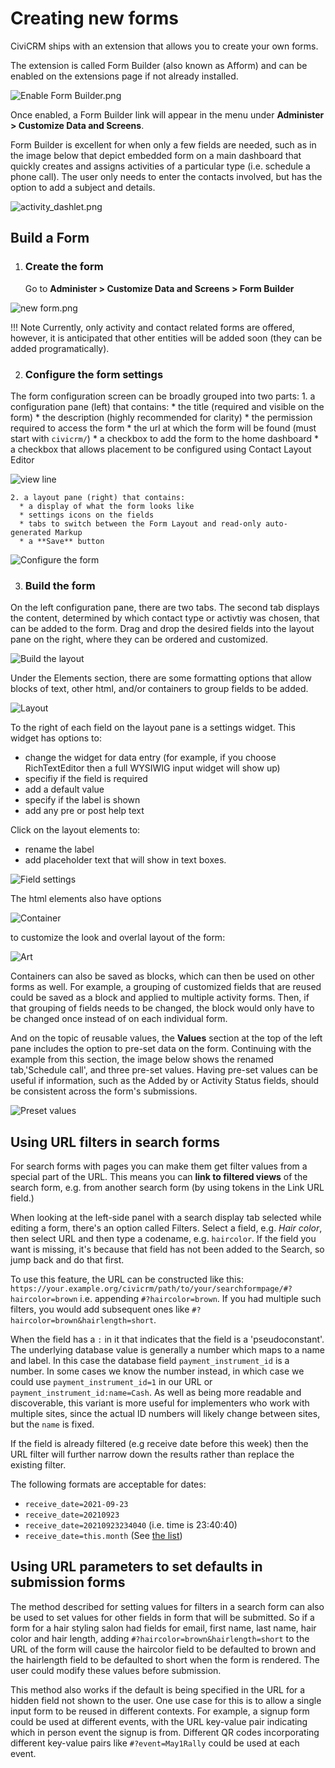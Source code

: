 # Creating new forms

CiviCRM ships with an extension that allows you to create your own forms.

The extension is called Form Builder (also known as Afform) and can be enabled
on the extensions page if not already installed.

![Enable Form Builder.png](../img/the-user-interface/form-builder/enable-form-builder.png)

Once enabled, a Form Builder link will appear in the menu under
**Administer > Customize Data and Screens**.

Form Builder is excellent for when only a few fields are needed, such as in the image below that depict embedded form on a main dashboard that quickly creates and assigns activities of a particular type (i.e. schedule a phone call). The user only needs to enter the contacts involved, but has the option to add a subject and details.

![activity_dashlet.png](../img/the-user-interface/form-builder/activity-dashlet.png)

## Build a Form

1. ### Create the form
   Go to **Administer > Customize Data and Screens > Form Builder**

![new form.png](../img/the-user-interface/form-builder/new-form.png)

!!! Note
  Currently, only activity and contact related forms are offered, however, it is anticipated that other entities will be added soon (they can be added programatically).

2. ### Configure the form settings
  The form configuration screen can be broadly grouped into two parts:
    1. a configuration pane (left) that contains:
      * the title (required and visible on the form)
      * the description (highly recommended for clarity)
      * the permission required to access the form
      * the url at which the form will be found (must start with `civicrm/`)
      * a checkbox to add the form to the home dashboard
      * a checkbox that allows placement to be configured using Contact Layout Editor
  
  ![view line](../img/the-user-interface/form-builder/view-form.png)

    2. a layout pane (right) that contains:
      * a display of what the form looks like 
      * settings icons on the fields
      * tabs to switch between the Form Layout and read-only auto-generated Markup
      * a **Save** button

  ![Configure the form](../img/the-user-interface/form-builder/configure-form.png)

3. ### Build the form
On the left configuration pane, there are two tabs. The second tab displays the content, determined by which contact type or activtiy was chosen, that can be added to the form. Drag and drop the desired fields into the layout pane on the right, where they can be ordered and customized.

![Build the layout](../img/the-user-interface/form-builder/build-layout.png)

Under the Elements section, there are some formatting options that allow blocks of text, other html, and/or containers to group fields to be added.

![Layout](../img/the-user-interface/form-builder/layout.png)

To the right of each field on the layout pane is a settings widget. This widget has options to:
- change the widget for data entry (for example, if you choose RichTextEditor then a full WYSIWIG input widget will show up)
- specifiy if the field is required
- add a default value
- specify if the label is shown
- add any pre or post help text


Click on the layout elements to:
- rename the label
- add placeholder text that will show in text boxes.

![Field settings](../img/the-user-interface/form-builder/field-settings.png)

The html elements also have options

![Container](../img/the-user-interface/form-builder/container.png)

to customize the look and overlal layout of the form:

![Art](../img/the-user-interface/form-builder/art.png)

Containers can also be saved as blocks, which can then be used on other
forms as well. For example, a grouping of customized fields that are reused could be saved as a block and applied to multiple activity forms. Then, if that grouping of fields needs to be changed, the block would only have to be changed once instead of on each individual form.

And on the topic of reusable values, the **Values** section at the top of the left pane includes the option to pre-set data on the form. Continuing with the example from this section, the image below shows the renamed tab,'Schedule call', and three pre-set values. Having pre-set values can be useful if information, such as the Added by or Activity Status fields, should be consistent across the form's submissions.

![Preset values](../img/the-user-interface/form-builder/pre-set-values.png)


## Using URL filters in search forms
 
For search forms with pages you can make them get filter values from a special part of the URL. This means you can **link to filtered views** of the search form, e.g. from another search form (by using tokens in the Link URL field.)

When looking at the left-side panel with a search display tab selected while editing a form, there's an option called Filters. Select a field, e.g. *Hair color*, then select URL and then type a codename, e.g. `haircolor`. If the field you want is missing, it's because that field has not been added to the Search, so jump back and do that first.

To use this feature, the URL can be constructed like this:
`https://your.example.org/civicrm/path/to/your/searchformpage/#?haircolor=brown` i.e. appending `#?haircolor=brown`. If you had multiple such filters, you would add subsequent ones like `#?haircolor=brown&hairlength=short`.

When the field has a `:` in it that indicates that the field is a 'pseudoconstant'. The underlying database value is generally a number which maps to a name and label. In this case the database field `payment_instrument_id` is a number. In some cases we know the number instead, in which case we could use `payment_instrument_id=1` in our URL or `payment_instrument_id:name=Cash`. As well as being more readable and discoverable, this variant is more useful for implementers who work with multiple sites, since the actual ID numbers will likely change between sites, but the `name` is fixed.

If the field is already filtered (e.g receive date before this week) then the URL filter will further narrow down the results rather than replace the existing filter.

The following formats are acceptable for dates:
   - `receive_date=2021-09-23`
   - `receive_date=20210923`
   - `receive_date=20210923234040` (i.e. time is 23:40:40)
   - `receive_date=this.month` (See [the list](../searching/relative-date-formats.md))

## Using URL parameters to set defaults in submission forms

The method described for setting values for filters in a search form can also be used to set values for other fields in form that will be submitted. So if a form for a hair styling salon had fields for email, first name, last name, hair color and hair length, adding `#?haircolor=brown&hairlength=short` to the URL of the form will cause the haircolor field to be defaulted to brown and the hairlength field to be defaulted to short when the form is rendered. The user could modify these values before submission. 

This method also works if the default is being specified in the URL for a hidden field not shown to the user. One use case for this is to allow a single input form to be reused in different contexts. For example, a signup form could be used at different events, with the URL key-value pair indicating which in person event the signup is from. Different QR codes incorporating different key-value pairs like `#?event=May1Rally` could be used at each event.
